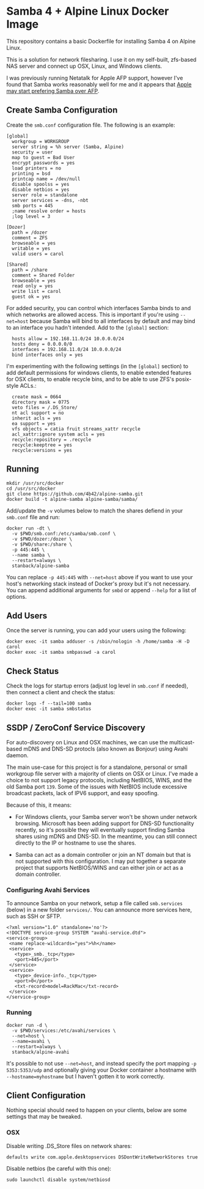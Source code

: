 # Samba 4 + Alpine Linux Docker Image

This repository contains a basic Dockerfile for installing Samba 4
on Alpine Linux.

This is a solution for network filesharing. I use it on my self-built,
zfs-based NAS server and connect up OSX, Linux, and Windows clients.

I was previously running Netatalk for Apple AFP support, however
I've found that Samba works reasonably well for me and it appears
that [Apple may start prefering Samba over AFP](http://appleinsider.com/articles/13/06/11/apple-shifts-from-afp-file-sharing-to-smb2-in-os-x-109-mavericks).

## Create Samba Configuration

Create the `smb.conf` configuration file. The following is an example:

```
[global]
  workgroup = WORKGROUP
  server string = %h server (Samba, Alpine)
  security = user
  map to guest = Bad User
  encrypt passwords = yes
  load printers = no
  printing = bsd
  printcap name = /dev/null
  disable spoolss = yes
  disable netbios = yes
  server role = standalone
  server services = -dns, -nbt
  smb ports = 445
  ;name resolve order = hosts
  ;log level = 3

[Dozer]
  path = /dozer
  comment = ZFS
  browseable = yes
  writable = yes
  valid users = carol

[Shared]
  path = /share
  comment = Shared Folder
  browseable = yes
  read only = yes
  write list = carol
  guest ok = yes
```

For added security, you can control which interfaces Samba binds to and
which networks are allowed access. This is important if you're using
`--net=host` because Samba will bind to all interfaces by default and may
bind to an interface you hadn't intended. Add to the `[global]` section:

```
  hosts allow = 192.168.11.0/24 10.0.0.0/24
  hosts deny = 0.0.0.0/0
  interfaces = 192.168.11.0/24 10.0.0.0/24
  bind interfaces only = yes
```

I'm experimenting with the following settings (in the `[global]` section)
to add default permissions for windows clients, to enable extended features
for OSX clients, to enable recycle bins, and to be able to use ZFS's
posix-style ACLs.:

```
  create mask = 0664
  directory mask = 0775
  veto files = /.DS_Store/
  nt acl support = no
  inherit acls = yes
  ea support = yes
  vfs objects = catia fruit streams_xattr recycle
  acl_xattr:ignore system acls = yes
  recycle:repository = .recycle
  recycle:keeptree = yes
  recycle:versions = yes
```

## Running
```
mkdir /usr/src/docker
cd /usr/src/docker
git clone https://github.com/4b42/alpine-samba.git
docker build -t alpine-samba alpine-samba/samba/
```
Add/update the `-v` volumes below to match the shares defiend in your
`smb.conf` file and run:

```
docker run -dt \
  -v $PWD/smb.conf:/etc/samba/smb.conf \
  -v $PWD/dozer:/dozer \
  -v $PWD/share:/share \
  -p 445:445 \
  --name samba \
  --restart=always \
  stanback/alpine-samba
```

You can replace `-p 445:445` with `--net=host` above if you want to use your
host's networking stack instead of Docker's proxy but it's not necessary. You
can append additional arguments for `smbd` or append `--help` for a list of
options.

## Add Users

Once the server is running, you can add your users using the following:

```
docker exec -it samba adduser -s /sbin/nologin -h /home/samba -H -D carol
docker exec -it samba smbpasswd -a carol
```

## Check Status

Check the logs for startup errors (adjust log level in `smb.conf` if needed),
then connect a client and check the status:

```
docker logs -f --tail=100 samba
docker exec -it samba smbstatus
```

## SSDP / ZeroConf Service Discovery

For auto-discovery on Linux and OSX machines, we can use the
multicast-based mDNS and DNS-SD protocls (also known as Bonjour) using
Avahi daemon.

The main use-case for this project is for a standalone, personal or small
workgroup file server with a majority of clients on OSX or Linux. I've
made a choice to not support legacy protocols, including NetBIOS, WINS,
and the old Samba port `139`. Some of the issues with NetBIOS include
excessive broadcast packets, lack of IPV6 support, and easy spoofing.

Because of this, it means:

* For Windows clients, your Samba server won't be shown under network
  browsing. Microsoft has been adding support for DNS-SD functionality
  recently, so it's possible they will eventually support finding Samba
  shares using mDNS and DNS-SD. In the meantime, you can still connect
  directly to the IP or hostname to use the shares.

* Samba can act as a domain controller or join an NT domain but that is not
  supported with this configuration. I may put together a separate
  project that supports NetBIOS/WINS and can either join or act as a domain
  controller.

### Configuring Avahi Services

To announce Samba on your network, setup a file called `smb.services`
(below) in a new folder `services/`. You can announce more services
here, such as SSH or SFTP.

```
<?xml version="1.0" standalone='no'?>
<!DOCTYPE service-group SYSTEM "avahi-service.dtd">
<service-group>
 <name replace-wildcards="yes">%h</name>
 <service>
   <type>_smb._tcp</type>
   <port>445</port>
 </service>
 <service>
   <type>_device-info._tcp</type>
   <port>0</port>
   <txt-record>model=RackMac</txt-record>
 </service>
</service-group>
```

### Running

```
docker run -d \
  -v $PWD/services:/etc/avahi/services \
  --net=host \
  --name=avahi \
  --restart=always \
  stanback/alpine-avahi
```

It's possible to not use `--net=host`, and instead specify the port mapping
`-p 5353:5353/udp` and optionally giving your Docker container a hostname
with `--hostname=myhostname` but I haven't gotten it to work correctly.

## Client Configuration

Nothing special should need to happen on your clients, below are some
settings that may be tweaked.

### OSX

Disable writing .DS_Store files on network shares:

    defaults write com.apple.desktopservices DSDontWriteNetworkStores true

Disable netbios (be careful with this one):

    sudo launchctl disable system/netbiosd


